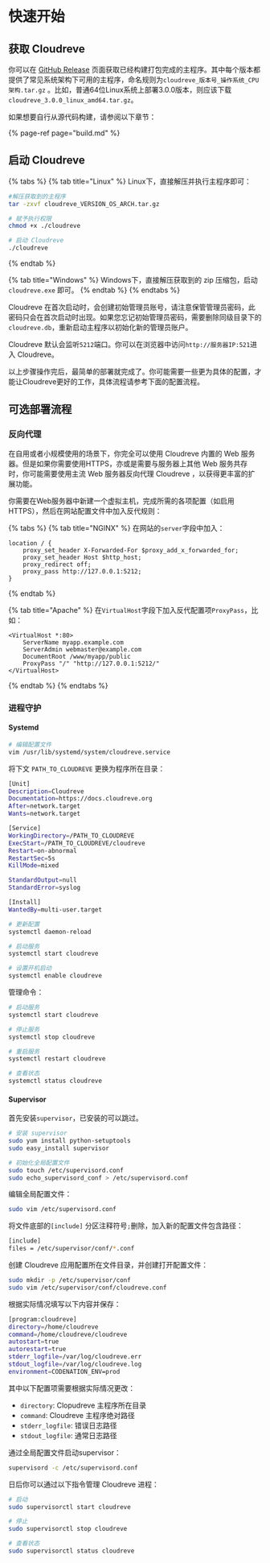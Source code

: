 # 快速开始

## 获取 Cloudreve

你可以在 [GitHub Release](https://github.com/cloudreve/Cloudreve/releases) 页面获取已经构建打包完成的主程序。其中每个版本都提供了常见系统架构下可用的主程序，命名规则为`cloudreve_版本号_操作系统_CPU架构.tar.gz` 。比如，普通64位Linux系统上部署3.0.0版本，则应该下载`cloudreve_3.0.0_linux_amd64.tar.gz`。

如果想要自行从源代码构建，请参阅以下章节：

{% page-ref page="build.md" %}

## 启动 Cloudreve

{% tabs %}
{% tab title="Linux" %}
Linux下，直接解压并执行主程序即可：

```bash
#解压获取到的主程序
tar -zxvf cloudreve_VERSION_OS_ARCH.tar.gz

# 赋予执行权限
chmod +x ./cloudreve

# 启动 Cloudreve
./cloudreve
```
{% endtab %}

{% tab title="Windows" %}
Windows下，直接解压获取到的 zip 压缩包，启动  `cloudreve.exe` 即可。
{% endtab %}
{% endtabs %}

Cloudreve 在首次启动时，会创建初始管理员账号，请注意保管管理员密码，此密码只会在首次启动时出现。如果您忘记初始管理员密码，需要删除同级目录下的`cloudreve.db`，重新启动主程序以初始化新的管理员账户。

Cloudreve 默认会监听`5212`端口。你可以在浏览器中访问`http://服务器IP:521`进入 Cloudreve。

以上步骤操作完后，最简单的部署就完成了。你可能需要一些更为具体的配置，才能让Cloudreve更好的工作，具体流程请参考下面的配置流程。

## 可选部署流程

### 反向代理

在自用或者小规模使用的场景下，你完全可以使用 Cloudreve 内置的 Web 服务器。但是如果你需要使用HTTPS，亦或是需要与服务器上其他 Web 服务共存时，你可能需要使用主流 Web 服务器反向代理 Cloudreve ，以获得更丰富的扩展功能。

你需要在Web服务器中新建一个虚拟主机，完成所需的各项配置（如启用HTTPS），然后在网站配置文件中加入反代规则：

{% tabs %}
{% tab title="NGINX" %}
在网站的`server`字段中加入：

```text
location / {
    proxy_set_header X-Forwarded-For $proxy_add_x_forwarded_for;
    proxy_set_header Host $http_host;
    proxy_redirect off;
    proxy_pass http://127.0.0.1:5212;
}
```
{% endtab %}

{% tab title="Apache" %}
在`VirtualHost`字段下加入反代配置项`ProxyPass`，比如：

```markup
<VirtualHost *:80>
    ServerName myapp.example.com
    ServerAdmin webmaster@example.com
    DocumentRoot /www/myapp/public
    ProxyPass "/" "http://127.0.0.1:5212/"
</VirtualHost>
```
{% endtab %}
{% endtabs %}

### 进程守护

#### Systemd

```bash
# 编辑配置文件
vim /usr/lib/systemd/system/cloudreve.service
```

将下文 `PATH_TO_CLOUDREVE` 更换为程序所在目录：

```bash
[Unit]
Description=Cloudreve
Documentation=https://docs.cloudreve.org
After=network.target
Wants=network.target

[Service]
WorkingDirectory=/PATH_TO_CLOUDREVE
ExecStart=/PATH_TO_CLOUDREVE/cloudreve
Restart=on-abnormal
RestartSec=5s
KillMode=mixed

StandardOutput=null
StandardError=syslog

[Install]
WantedBy=multi-user.target
```

```bash
# 更新配置
systemctl daemon-reload

# 启动服务
systemctl start cloudreve

# 设置开机启动
systemctl enable cloudreve
```

管理命令：

```bash
# 启动服务
systemctl start cloudreve

# 停止服务
systemctl stop cloudreve

# 重启服务
systemctl restart cloudreve

# 查看状态
systemctl status cloudreve
```

#### Supervisor

首先安装`supervisor`，已安装的可以跳过。

```bash
# 安装 supervisor
sudo yum install python-setuptools
sudo easy_install supervisor

# 初始化全局配置文件
sudo touch /etc/supervisord.conf
sudo echo_supervisord_conf > /etc/supervisord.conf
```

编辑全局配置文件：

```bash
sudo vim /etc/supervisord.conf
```

将文件底部的`[include]` 分区注释符号`;`删除，加入新的配置文件包含路径：

```bash
[include]
files = /etc/supervisor/conf/*.conf    
```

创建 Cloudreve 应用配置所在文件目录，并创建打开配置文件：

```bash
sudo mkdir -p /etc/supervisor/conf
sudo vim /etc/supervisor/conf/cloudreve.conf
```

根据实际情况填写以下内容并保存：

```bash
[program:cloudreve]
directory=/home/cloudreve
command=/home/cloudreve/cloudreve
autostart=true
autorestart=true
stderr_logfile=/var/log/cloudreve.err
stdout_logfile=/var/log/cloudreve.log
environment=CODENATION_ENV=prod
```

其中以下配置项需要根据实际情况更改：

* `directory`: Clopudreve 主程序所在目录
* `command`: Cloudreve 主程序绝对路径
* `stderr_logfile`: 错误日志路径
* `stdout_logfile`: 通常日志路径

通过全局配置文件启动supervisor：

```bash
supervisord -c /etc/supervisord.conf
```

日后你可以通过以下指令管理 Cloudreve 进程：

```bash
# 启动
sudo supervisorctl start cloudreve

# 停止
sudo supervisorctl stop cloudreve

# 查看状态
sudo supervisorctl status cloudreve
```


